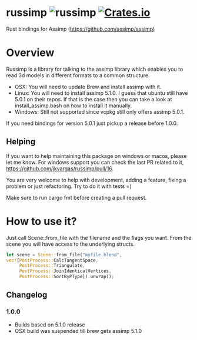 # russimp ![russimp](https://github.com/jkvargas/russimp/workflows/russimp/badge.svg?branch=master) [![Crates.io](https://img.shields.io/crates/v/russimp.svg)](https://crates.io/crates/russimp)

Rust bindings for Assimp (https://github.com/assimp/assimp)

# Overview

Russimp is a library for talking to the assimp library which enables you to read 3d models in different formats to a common structure.

* OSX: You will need to update Brew and install assimp with it.
* Linux: You will need to install assimp 5.1.0. I guess that ubuntu still have 5.0.1 on their repos. If that is the case then you can take a look at install_assimp.bash on how to install it manually.
* Windows: Still not supported since vcpkg still only offers assimp 5.0.1.

If you need bindings for version 5.0.1 just pickup a release before 1.0.0.

## Helping

If you want to help maintaining this package on windows or macos, please let me know.
For windows support you can check the last PR related to it, https://github.com/jkvargas/russimp/pull/16.

You are very welcome to help with development, adding a feature, fixing a problem or just refactoring.
Try to do it with tests =)

Make sure to run cargo fmt before creating a pull request.

# How to use it?

Just call Scene::from_file with the filename and the flags you want. From the scene you will have access to the underlying structs.

```rust
let scene = Scene::from_file("myfile.blend",
vec![PostProcess::CalcTangentSpace,
     PostProcess::Triangulate,
     PostProcess::JoinIdenticalVertices,
     PostProcess::SortByPType]).unwrap();
```

## Changelog

### 1.0.0
* Builds based on 5.1.0 release
* OSX build was suspended till brew gets assimp 5.1.0
